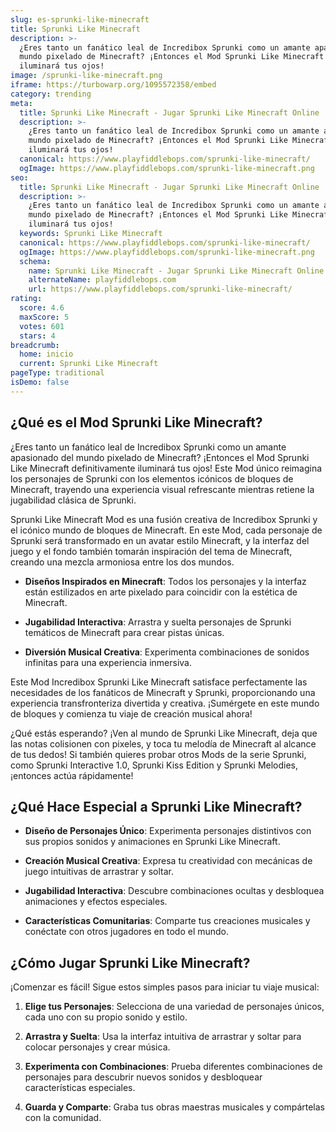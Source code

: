 ```yaml
---
slug: es-sprunki-like-minecraft
title: Sprunki Like Minecraft
description: >-
  ¿Eres tanto un fanático leal de Incredibox Sprunki como un amante apasionado del
  mundo pixelado de Minecraft? ¡Entonces el Mod Sprunki Like Minecraft definitivamente
  iluminará tus ojos!
image: /sprunki-like-minecraft.png
iframe: https://turbowarp.org/1095572358/embed
category: trending
meta:
  title: Sprunki Like Minecraft - Jugar Sprunki Like Minecraft Online
  description: >-
    ¿Eres tanto un fanático leal de Incredibox Sprunki como un amante apasionado del
    mundo pixelado de Minecraft? ¡Entonces el Mod Sprunki Like Minecraft definitivamente
    iluminará tus ojos!
  canonical: https://www.playfiddlebops.com/sprunki-like-minecraft/
  ogImage: https://www.playfiddlebops.com/sprunki-like-minecraft.png
seo:
  title: Sprunki Like Minecraft - Jugar Sprunki Like Minecraft Online
  description: >-
    ¿Eres tanto un fanático leal de Incredibox Sprunki como un amante apasionado del
    mundo pixelado de Minecraft? ¡Entonces el Mod Sprunki Like Minecraft definitivamente
    iluminará tus ojos!
  keywords: Sprunki Like Minecraft
  canonical: https://www.playfiddlebops.com/sprunki-like-minecraft/
  ogImage: https://www.playfiddlebops.com/sprunki-like-minecraft.png
  schema:
    name: Sprunki Like Minecraft - Jugar Sprunki Like Minecraft Online
    alternateName: playfiddlebops.com
    url: https://www.playfiddlebops.com/sprunki-like-minecraft/
rating:
  score: 4.6
  maxScore: 5
  votes: 601
  stars: 4
breadcrumb:
  home: inicio
  current: Sprunki Like Minecraft
pageType: traditional
isDemo: false
---
```


## ¿Qué es el Mod Sprunki Like Minecraft?

¿Eres tanto un fanático leal de Incredibox Sprunki como un amante apasionado del mundo pixelado de Minecraft? ¡Entonces el Mod Sprunki Like Minecraft definitivamente iluminará tus ojos! Este Mod único reimagina los personajes de Sprunki con los elementos icónicos de bloques de Minecraft, trayendo una experiencia visual refrescante mientras retiene la jugabilidad clásica de Sprunki.

Sprunki Like Minecraft Mod es una fusión creativa de Incredibox Sprunki y el icónico mundo de bloques de Minecraft. En este Mod, cada personaje de Sprunki será transformado en un avatar estilo Minecraft, y la interfaz del juego y el fondo también tomarán inspiración del tema de Minecraft, creando una mezcla armoniosa entre los dos mundos.

- **Diseños Inspirados en Minecraft**: Todos los personajes y la interfaz están estilizados en arte pixelado para coincidir con la estética de Minecraft.

- **Jugabilidad Interactiva**: Arrastra y suelta personajes de Sprunki temáticos de Minecraft para crear pistas únicas.

- **Diversión Musical Creativa**: Experimenta combinaciones de sonidos infinitas para una experiencia inmersiva.

Este Mod Incredibox Sprunki Like Minecraft satisface perfectamente las necesidades de los fanáticos de Minecraft y Sprunki, proporcionando una experiencia transfronteriza divertida y creativa. ¡Sumérgete en este mundo de bloques y comienza tu viaje de creación musical ahora!

¿Qué estás esperando? ¡Ven al mundo de Sprunki Like Minecraft, deja que las notas colisionen con pixeles, y toca tu melodía de Minecraft al alcance de tus dedos! Si también quieres probar otros Mods de la serie Sprunki, como Sprunki Interactive 1.0, Sprunki Kiss Edition y Sprunki Melodies, ¡entonces actúa rápidamente!

## ¿Qué Hace Especial a Sprunki Like Minecraft?

- **Diseño de Personajes Único**: Experimenta personajes distintivos con sus propios sonidos y animaciones en Sprunki Like Minecraft.

- **Creación Musical Creativa**: Expresa tu creatividad con mecánicas de juego intuitivas de arrastrar y soltar.

- **Jugabilidad Interactiva**: Descubre combinaciones ocultas y desbloquea animaciones y efectos especiales.

- **Características Comunitarias**: Comparte tus creaciones musicales y conéctate con otros jugadores en todo el mundo.

## ¿Cómo Jugar Sprunki Like Minecraft?

¡Comenzar es fácil! Sigue estos simples pasos para iniciar tu viaje musical:

1. **Elige tus Personajes**: Selecciona de una variedad de personajes únicos, cada uno con su propio sonido y estilo.

1. **Arrastra y Suelta**: Usa la interfaz intuitiva de arrastrar y soltar para colocar personajes y crear música.

1. **Experimenta con Combinaciones**: Prueba diferentes combinaciones de personajes para descubrir nuevos sonidos y desbloquear características especiales.

1. **Guarda y Comparte**: Graba tus obras maestras musicales y compártelas con la comunidad.